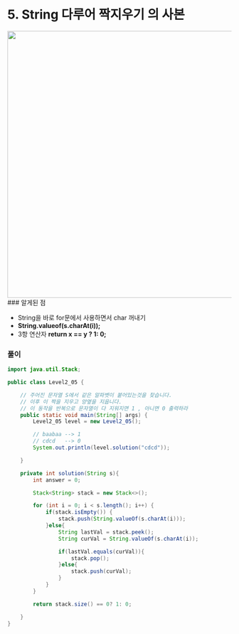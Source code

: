 # 5. String 다루어 짝지우기 의 사본

<img width="600"  src="https://user-images.githubusercontent.com/33523029/123436788-f6499800-d609-11eb-831e-6b5cbdfbaa34.png">
### 알게된 점

- String을 바로 for문에서 사용하면서 char 꺼내기
- **String.valueof(s.charAt(i));**
- 3항 연산자  **return   x == y ? 1: 0;**

### 풀이
 
```java
import java.util.Stack;

public class Level2_05 {

    // 주어진 문자열 S에서 같은 알파벳이 붙어있는것을 찾습니다.
    // 이후 이 짝을 지우고 양옆을 지웁니다.
    // 이 동작을 반복으로 문자열이 다 지워지면 1 , 아니면 0 출력하라
    public static void main(String[] args) {
        Level2_05 level = new Level2_05();

        // baabaa --> 1
        // cdcd   --> 0
        System.out.println(level.solution("cdcd"));

    }

    private int solution(String s){
        int answer = 0;

        Stack<String> stack = new Stack<>();

        for (int i = 0; i < s.length(); i++) {
            if(stack.isEmpty()) {
                stack.push(String.valueOf(s.charAt(i)));
            }else{
                String lastVal = stack.peek();
                String curVal = String.valueOf(s.charAt(i));

                if(lastVal.equals(curVal)){
                    stack.pop();
                }else{
                    stack.push(curVal);
                }
            }
        }

        return stack.size() == 0? 1: 0;

    }
}
```
